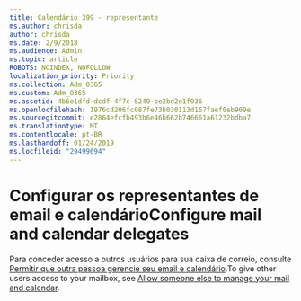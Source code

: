 ```yaml
---
title: Calendário 399 - representante
ms.author: chrisda
author: chrisda
ms.date: 2/9/2018
ms.audience: Admin
ms.topic: article
ROBOTS: NOINDEX, NOFOLLOW
localization_priority: Priority
ms.collection: Adm_O365
ms.custom: Adm_O365
ms.assetid: 4b6e1dfd-dcdf-4f7c-8249-be2bd2e1f936
ms.openlocfilehash: 1976cd206fc087fe73b030113d167faef0eb909e
ms.sourcegitcommit: e2864efcfb493b6e46b662b746661a61232bdba7
ms.translationtype: MT
ms.contentlocale: pt-BR
ms.lasthandoff: 01/24/2019
ms.locfileid: "29499694"
---
```

# <a name="configure-mail-and-calendar-delegates"></a><span data-ttu-id="e3c8d-102">Configurar os representantes de email e calendário</span><span class="sxs-lookup"><span data-stu-id="e3c8d-102">Configure mail and calendar delegates</span></span>

<span data-ttu-id="e3c8d-103">Para conceder acesso a outros usuários para sua caixa de correio, consulte [Permitir que outra pessoa gerencie seu email e calendário](https://support.office.com/article/9684b670-7588-4eea-8717-9e5799047540.aspx).</span><span class="sxs-lookup"><span data-stu-id="e3c8d-103">To give other users access to your mailbox, see [Allow someone else to manage your mail and calendar](https://support.office.com/article/9684b670-7588-4eea-8717-9e5799047540.aspx).</span></span>
  

